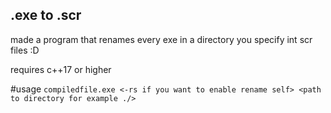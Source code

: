 ## .exe to .scr
made a program that renames every exe in a directory you specify int scr files :D

requires c++17 or higher

#usage `compiledfile.exe <-rs if you want to enable rename self> <path to directory for example ./>`
